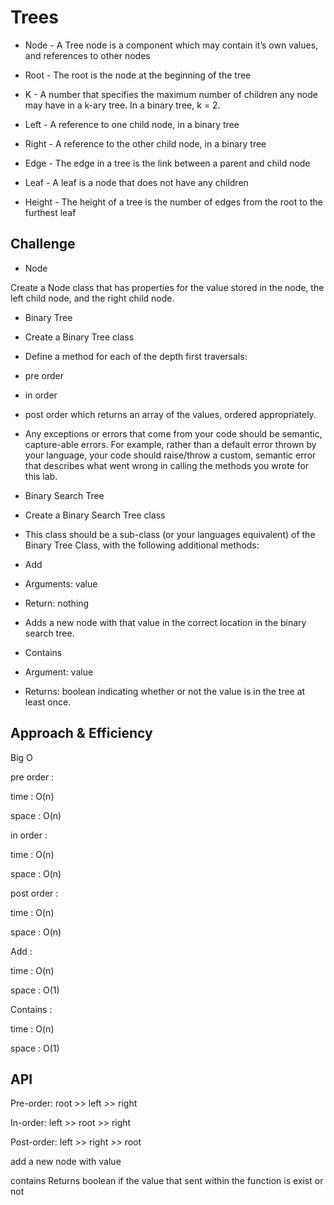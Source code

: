 # Trees

* Node - A Tree node is a component which may contain it’s own values, and references to other nodes

* Root - The root is the node at the beginning of the tree

* K - A number that specifies the maximum number of children any node may have in a k-ary tree. In a binary tree, k = 2.

* Left - A reference to one child node, in a binary tree

* Right - A reference to the other child node, in a binary tree

* Edge - The edge in a tree is the link between a parent and child node

* Leaf - A leaf is a node that does not have any children

* Height - The height of a tree is the number of edges from the root to the furthest leaf

## Challenge

* Node

Create a Node class that has properties for the value stored in the node, the left child node, and the right child node.

* Binary Tree

* Create a Binary Tree class

* Define a method for each of the depth first traversals:

* pre order

* in order

* post order which returns an array of the values, ordered appropriately.

* Any exceptions or errors that come from your code should be semantic, capture-able errors. For example, rather than a default error thrown by your language, your code should raise/throw a custom, semantic error that describes what went wrong in calling the methods you wrote for this lab.

* Binary Search Tree

* Create a Binary Search Tree class

* This class should be a sub-class (or your languages equivalent) of the Binary Tree Class, with the following additional methods:

* Add

* Arguments: value

* Return: nothing

* Adds a new node with that value in the correct location in the binary search tree.

* Contains

* Argument: value

* Returns: boolean indicating whether or not the value is in the tree at least once.

## Approach & Efficiency

Big O

pre order : 

time : O(n) 

space : O(n)

in order : 

time : O(n) 

space : O(n)

post order : 

time : O(n) 

space : O(n)

Add : 

time : O(n) 

space : O(1)

Contains : 

time : O(n) 

space : O(1)

## API

Pre-order: root >> left >> right

In-order: left >> root >> right

Post-order: left >> right >> root

add a new node with value 

contains Returns boolean if the value that sent within the function is exist or not 